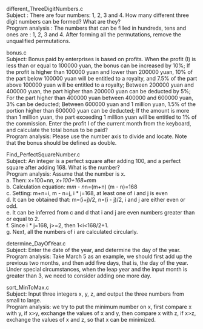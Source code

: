 different_ThreeDigitNumbers.c     
Subject :
There are four numbers: 1, 2, 3 and 4. How many different three digit numbers can be formed? What are they?      
Program analysis :
The numbers that can be filled in hundreds, tens and ones are : 1, 2, 3 and 4. After forming all the permutations, remove the unqualified permutations.

bonus.c                                           
Subject:
Bonus paid by enterprises is based on profits.
When the profit (I) is less than or equal to 100000 yuan, the bonus can be increased by 10%;
If the profit is higher than 100000 yuan and lower than 200000 yuan, 10% of the part below 100000 yuan will be entitled to a royalty, and 7.5% of the part above 100000 yuan will be entitled to a royalty;
Between 200000 yuan and 400000 yuan, the part higher than 200000 yuan can be deducted by 5%;
For the part higher than 400000 yuan between 400000 and 600000 yuan, 3% can be deducted;
Between 600000 yuan and 1 million yuan, 1.5% of the portion higher than 600000 yuan can be deducted;
If the amount is more than 1 million yuan, the part exceeding 1 million yuan will be entitled to 1% of the commission.
Enter the profit I of the current month from the keyboard, and calculate the total bonus to be paid?                                       
Program analysis: 
Please use the number axis to divide and locate. Note that the bonus should be defined as double.

Find_PerfectSquareNumber.c             
Subject: An integer is a perfect square after adding 100, and a perfect square after adding 168. What is the number?                                            
Program analysis:
Assume that the number is x.                          
a. Then: x+100=n*n, x+100+168=m*m                   
b. Calculation equation: m*m - n*n=(m+n) (m - n)=168                 
c. Setting: m+n=i, m - n=j, i * j=168, at least one of i and j is even                
d. It can be obtained that: m=(i+j)/2, n=(i - j)/2, i and j are either even or odd.                            
e. It can be inferred from c and d that i and j are even numbers greater than or equal to 2.                         
f. Since i * j=168, j>=2, then 1<i<168/2+1.                         
g. Next, all the numbers of i are calculated circularly.                   

determine_DayOfYear.c            
Subject: Enter the date of the year, and determine the day of the year.    
Program analysis: Take March 5 as an example, we should first add up the previous two months, and then add five days, that is, the day of the year. Under special circumstances, when the leap year and the input month is greater than 3, we need to consider adding one more day.

sort_MinToMax.c      
Subject: Input three integers x, y, z, and output the three numbers from small to large.     
Program analysis: we try to put the minimum number on x, first compare x with y, if x>y, exchange the values of x and y, then compare x with z, if x>z, exchange the values of x and z, so that x can be minimized.
